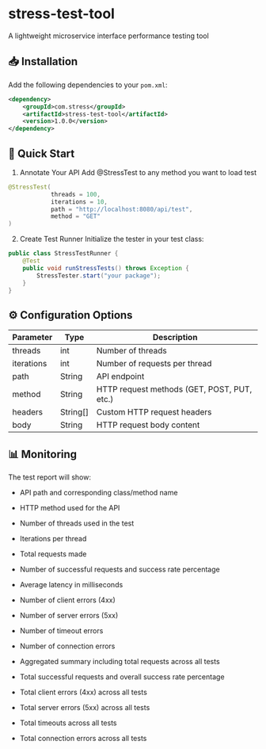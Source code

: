 # stress-test-tool
A lightweight microservice interface performance testing tool

## 📥 Installation

Add the following dependencies to your `pom.xml`:

```xml
<dependency>
    <groupId>com.stress</groupId>
    <artifactId>stress-test-tool</artifactId>
    <version>1.0.0</version>
</dependency>
```

## 🚀 Quick Start
1. Annotate Your API
  Add @StressTest to any method you want to load test

  ```java
  @StressTest(
              threads = 100,
              iterations = 10,
              path = "http://localhost:8080/api/test",
              method = "GET"
  )
  ```

2. Create Test Runner
  Initialize the tester in your test class:

  ```java
  public class StressTestRunner {
      @Test
      public void runStressTests() throws Exception {
          StressTester.start("your package");
      }
  }
  ```
## ⚙️ Configuration Options
| **Parameter** | Type     | **Description**                             |
| ------------- | -------- | ------------------------------------------- |
| threads       | int      | Number of threads                           |
| iterations    | int      | Number of requests per thread               |
| path          | String   | API endpoint                                |
| method        | String   | HTTP request methods (GET, POST, PUT, etc.) |
| headers       | String[] | Custom HTTP request headers                 |
| body          | String   | HTTP request body content                   |

## 📊 Monitoring
The test report will show:

- API path and corresponding class/method name

- HTTP method used for the API

- Number of threads used in the test

- Iterations per thread

- Total requests made

- Number of successful requests and success rate percentage

- Average latency in milliseconds

- Number of client errors (4xx)

- Number of server errors (5xx)

- Number of timeout errors

- Number of connection errors

- Aggregated summary including total requests across all tests

- Total successful requests and overall success rate percentage

- Total client errors (4xx) across all tests

- Total server errors (5xx) across all tests

- Total timeouts across all tests

- Total connection errors across all tests

  

